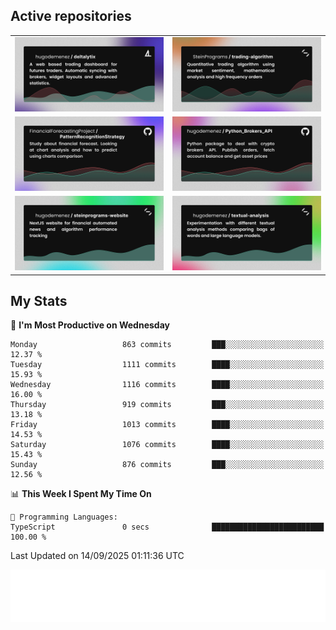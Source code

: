 ## Active repositories
|||
| ------------- | ------------- |
|[![Deltalytix](assets/deltalytix-preview.png)](https://github.com/hugodemenez/deltalytix)|[![Python Trading Algorithm](assets/base_python_architecture.png)](https://github.com/SteinPrograms/base-python-architecture)|
|[![Quantitative Prediction](assets/pattern_recognition_strategy.png)](https://github.com/FinancialForecastingProject/PatternRecognitionStrategy.git)|[![Broker SDK](assets/python_brokers_api.png)](https://github.com/hugodemenez/Python_Brokers_API)|
|[![NextJS Website](assets/steinprograms-website.png)](https://github.com/hugodemenez/steinprograms-website)|[![Textual](assets/textual-analysis.png)](https://github.com/hugodemenez/textual-analysis)|


## My Stats

<!--START_SECTION:waka-->
📅 **I'm Most Productive on Wednesday** 

```text
Monday                   863 commits         ███░░░░░░░░░░░░░░░░░░░░░░   12.37 % 
Tuesday                  1111 commits        ████░░░░░░░░░░░░░░░░░░░░░   15.93 % 
Wednesday                1116 commits        ████░░░░░░░░░░░░░░░░░░░░░   16.00 % 
Thursday                 919 commits         ███░░░░░░░░░░░░░░░░░░░░░░   13.18 % 
Friday                   1013 commits        ████░░░░░░░░░░░░░░░░░░░░░   14.53 % 
Saturday                 1076 commits        ████░░░░░░░░░░░░░░░░░░░░░   15.43 % 
Sunday                   876 commits         ███░░░░░░░░░░░░░░░░░░░░░░   12.56 % 
```


📊 **This Week I Spent My Time On** 

```text
💬 Programming Languages: 
TypeScript               0 secs              █████████████████████████   100.00 % 
```


 Last Updated on 14/09/2025 01:11:36 UTC
<!--END_SECTION:waka-->

![Coding metrics](metrics.plugin.wakatime.svg)

